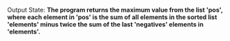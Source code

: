 Output State: **The program returns the maximum value from the list 'pos', where each element in 'pos' is the sum of all elements in the sorted list 'elements' minus twice the sum of the last 'negatives' elements in 'elements'.**